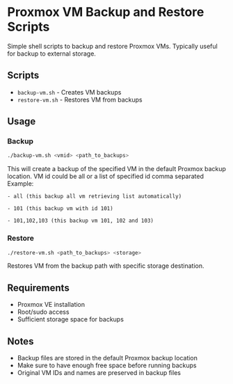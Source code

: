 # Proxmox VM Backup and Restore Scripts

Simple shell scripts to backup and restore Proxmox VMs.
Typically useful for backup to external storage.

## Scripts

- `backup-vm.sh` - Creates VM backups
- `restore-vm.sh` - Restores VM from backups

## Usage

### Backup

```bash
./backup-vm.sh <vmid> <path_to_backups>
```

This will create a backup of the specified VM in the default Proxmox backup location.
VM id could be all or a list of specified id comma separated
Example:

    - all (this backup all vm retrieving list automatically)

    - 101 (this backup vm with id 101)

    - 101,102,103 (this backup vm 101, 102 and 103)

### Restore 

```bash
./restore-vm.sh <path_to_backups> <storage>
```

Restores VM from the backup path with specific storage destination.

## Requirements

- Proxmox VE installation
- Root/sudo access
- Sufficient storage space for backups

## Notes

- Backup files are stored in the default Proxmox backup location
- Make sure to have enough free space before running backups
- Original VM IDs and names are preserved in backup files